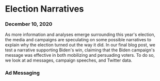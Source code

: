 # Election Narratives
### December 10, 2020

As more information and analyses emerge surrounding this year's election, the media and campaigns are speculating on some possible narratives to explain why the election turned out the way it did. In our final blog post, we test a narrative supporting Biden's win, claiming that the Biden campaign's message was effective in both mobilizing and persuading voters. To do so, we look at ad messages, campaign speeches, and Twitter data.

### Ad Messaging
